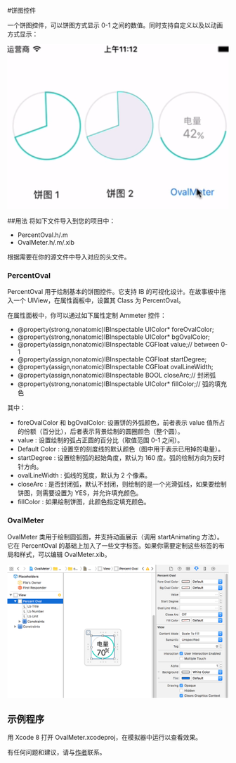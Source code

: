 #饼图控件

一个饼图控件，可以饼图方式显示 0-1 之间的数值。同时支持自定义以及以动画方式显示：

[![ScreenShot](2.png)](1.mp4)

##用法
将如下文件导入到您的项目中：

* PercentOval.h/.m
* OvalMeter.h/.m/.xib

根据需要在你的源文件中导入对应的头文件。

### PercentOval

PercentOval 用于绘制基本的饼图控件。它支持 IB 的可视化设计。在故事板中拖入一个 UIView，在属性面板中，设置其 Class 为 PercentOval。

在属性面板中，你可以通过如下属性定制 Ammeter 控件：

* @property(strong,nonatomic)IBInspectable UIColor* foreOvalColor;
* @property(strong,nonatomic)IBInspectable UIColor* bgOvalColor;
* @property(assign,nonatomic)IBInspectable CGFloat value;// between 0-1
* @property(assign,nonatomic)IBInspectable CGFloat startDegree;
* @property(assign,nonatomic)IBInspectable CGFloat ovalLineWidth;
* @property(assign,nonatomic)IBInspectable BOOL closeArc;// 封闭弧
* @property(strong,nonatomic)IBInspectable UIColor* fillColor;// 弧的填充色

其中：

* foreOvalColor 和 bgOvalColor: 设置饼的外弧颜色，前者表示 value 值所占的份额（百分比），后者表示背景绘制的圆圈颜色（整个圆）。
* value : 设置绘制的弧占正圆的百分比（取值范围 0-1 之间）。
* Default Color : 设置空的刻度线的默认颜色（图中用于表示已用掉的电量）。
* startDegree : 设置绘制弧的起始角度，默认为 160 度。弧的绘制方向为反时针方向。
* ovalLineWidth : 弧线的宽度，默认为 2 个像素。
* closeArc : 是否封闭弧，默认不封闭，则绘制的是一个光滑弧线，如果要绘制饼图，则需要设置为 YES，并允许填充颜色。
* fillColor : 如果绘制饼图，此颜色指定填充颜色。

### OvalMeter

OvalMeter 类用于绘制圆弧图，并支持动画展示（调用 startAnimating 方法）。它在 PercentOval 的基础上加入了一些文字标签。如果你需要定制这些标签的布局和样式，可以编辑 OvalMeter.xib。

![](1.png)

## 示例程序

用 Xcode 8 打开 OvalMeter.xcodeproj，在模拟器中运行以查看效果。

有任何问题和建议，请与[作者](kmyhy@126.com)联系。